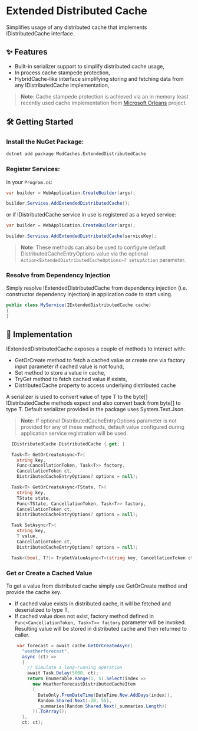 ﻿# Extended Distributed Cache

Simplifies usage of any distributed cache that implements IDistributedCache interface.

## ✨ Features

- Built-in serializer support to simplify distributed cache usage,
- In process cache stampede protection,
- HybridCache-like interface simplifying storing and fetching data from any IDistributedCache implementation,

> **Note**: Cache stampede protection is achieved via an in memory least recently used cache implementation from [Microsoft Orleans]() project.

## 🛠️ Getting Started

### Install the NuGet Package:

```bash
dotnet add package ModCaches.ExtendedDistributedCache
```

### Register Services:

In your `Program.cs`:

``` csharp
var builder = WebApplication.CreateBuilder(args);

builder.Services.AddExtendedDistributedCache();
```

or if IDistributedCache service in use is registered as a keyed service:

``` csharp
var builder = WebApplication.CreateBuilder(args);

builder.Services.AddExtendedDistributedCache(serviceKey);
```

> **Note**: These methods can also be used to configure default DistributedCacheEntryOptions value via the optional `Action<ExtendedDistributedCacheOptions>? setupAction` parameter.


### Resolve from Dependency Injection

Simply resolve IExtendedDistributedCache from dependency injection (i.e. constructor dependency injection) in application code to start using.

``` csharp
public class MyService(IExtendedDistributedCache cache) 
{
}
```


## 🧩 Implementation

IExtendedDistributedCache exposes a couple of methods to interact with:

- GetOrCreate method to fetch a cached value or create one via factory input parameter if cached value is not found,
- Set method to store a value in cache,
- TryGet method to fetch cached value if exists,
- DistributedCache property to access underlying distributed cache

A serializer is used to convert value of type T to the byte[] IDistributedCache methods expect and also convert back from byte[] to type T. Default serializer provided in the package uses System.Text.Json.

> **Note**: If optional DistributedCacheEntryOptions parameter is not provided for any of these methods, default value configured during application service registration will be used.

``` csharp
  IDistributedCache DistributedCache { get; }

  Task<T> GetOrCreateAsync<T>(
    string key,
    Func<CancellationToken, Task<T>> factory,
    CancellationToken ct,
    DistributedCacheEntryOptions? options = null);

  Task<T> GetOrCreateAsync<TState, T>(
    string key,
    TState state, 
    Func<TState, CancellationToken, Task<T>> factory,
    CancellationToken ct,
    DistributedCacheEntryOptions? options = null);

  Task SetAsync<T>(
    string key,
    T value,
    CancellationToken ct,
    DistributedCacheEntryOptions? options = null);

  Task<(bool, T?)> TryGetValueAsync<T>(string key, CancellationToken ct);
```

### Get or Create a Cached Value

To get a value from distributed cache simply use GetOrCreate method and provide the cache key.

- If cached value exists in distributed cache, it will be fetched and deserialized to type T,
- If cached value does not exist, factory method defined in `Func<CancellationToken, Task<T>> factory` parameter will be invoked. Resulting value will be stored in distributed cache and then returned to caller.

``` csharp
    var forecast = await cache.GetOrCreateAsync(
      "weatherforecast",
      async (ct) =>
      {
        // Simulate a long-running operation
        await Task.Delay(5000, ct);
        return Enumerable.Range(1, 5).Select(index =>
          new WeatherForecastDistributedCacheItem
          (
            DateOnly.FromDateTime(DateTime.Now.AddDays(index)),
            Random.Shared.Next(-20, 55),
            _summaries[Random.Shared.Next(_summaries.Length)]
          )).ToArray();
      },
      ct: ct);
```
